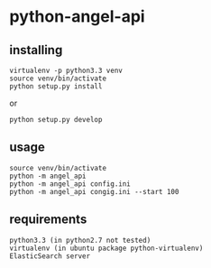 python-angel-api
=====================

installing
----

    virtualenv -p python3.3 venv
    source venv/bin/activate
    python setup.py install

or

    python setup.py develop

usage
----

    source venv/bin/activate
    python -m angel_api
    python -m angel_api config.ini
    python -m angel_api congig.ini --start 100

requirements
----
    python3.3 (in python2.7 not tested)
    virtualenv (in ubuntu package python-virtualenv)
    ElasticSearch server
